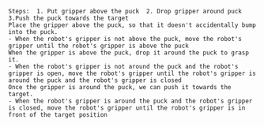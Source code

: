 
    Steps:  1. Put gripper above the puck  2. Drop gripper around puck  3.Push the puck towards the target
    Place the gripper above the puck, so that it doesn't accidentally bump into the puck.
    - When the robot's gripper is not above the puck, move the robot's gripper until the robot's gripper is above the puck
    When the gripper is above the puck, drop it around the puck to grasp it.
    - When the robot's gripper is not around the puck and the robot's gripper is open, move the robot's gripper until the robot's gripper is around the puck and the robot's gripper is closed
    Once the gripper is around the puck, we can push it towards the target.
    - When the robot's gripper is around the puck and the robot's gripper is closed, move the robot's gripper until the robot's gripper is in front of the target position